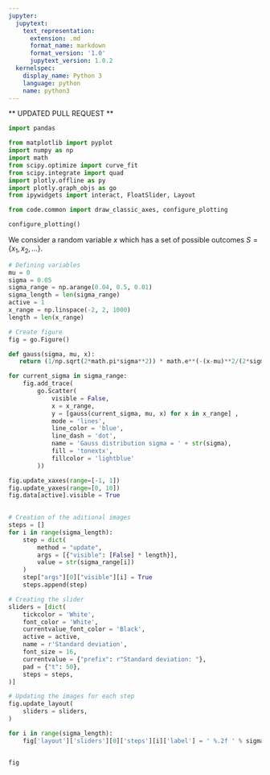 ```yaml
---
jupyter:
  jupytext:
    text_representation:
      extension: .md
      format_name: markdown
      format_version: '1.0'
      jupytext_version: 1.0.2
  kernelspec:
    display_name: Python 3
    language: python
    name: python3
---
```


** UPDATED PULL REQUEST **

```python tags=["initialize"]
import pandas

from matplotlib import pyplot
import numpy as np
import math
from scipy.optimize import curve_fit
from scipy.integrate import quad
import plotly.offline as py
import plotly.graph_objs as go
from ipywidgets import interact, FloatSlider, Layout

from code.common import draw_classic_axes, configure_plotting

configure_plotting()
```
We consider a random variable $x$ which has a set of possible outcomes $S = \{x_1, x_2, ...\}$. 


```python
# Defining variables
mu = 0
sigma = 0.05
sigma_range = np.arange(0.04, 0.5, 0.01)
sigma_length = len(sigma_range)
active = 1
x_range = np.linspace(-2, 2, 1000)
length = len(x_range)

# Create figure
fig = go.Figure()

def gauss(sigma, mu, x):
   return (1/np.sqrt(2*math.pi*sigma**2)) * math.e**(-(x-mu)**2/(2*sigma)**2)

for current_sigma in sigma_range:
    fig.add_trace(
        go.Scatter(
            visible = False,
            x = x_range,
            y = [gauss(current_sigma, mu, x) for x in x_range] ,
            mode = 'lines',
            line_color = 'blue',
            line_dash = 'dot',
            name = 'Gauss distribution sigma = ' + str(sigma),
            fill = 'tonextx',
            fillcolor = 'lightblue'
        ))

fig.update_xaxes(range=[-1, 1])
fig.update_yaxes(range=[0, 10]) 
fig.data[active].visible = True

    
# Creation of the aditional images
steps = []
for i in range(sigma_length):
    step = dict(
        method = "update",
        args = [{"visible": [False] * length}],
        value = str(sigma_range[i])
    )
    step["args"][0]["visible"][i] = True
    steps.append(step)

# Creating the slider
sliders = [dict(
    tickcolor = 'White',
    font_color = 'White',
    currentvalue_font_color = 'Black',
    active = active,
    name = r'Standard deviation',
    font_size = 16,
    currentvalue = {"prefix": r"Standard deviation: "},
    pad = {"t": 50},
    steps = steps,
)]

# Updating the images for each step
fig.update_layout(
    sliders = sliders,
)

for i in range(sigma_length):
    fig['layout']['sliders'][0]['steps'][i]['label'] = ' %.2f ' % sigma_range[i]


fig
```


[^1]: Data source: [Wikipedia](https://en.wikipedia.org/wiki/Heat_capacities_of_the_elements_(data_page)), mainly the CRC Handbook of Chemistry and Physics.
[^2]: The data in this plot is the same as what Einstein used, but the curve in this plot is improved compared to what Einstein did, see [this blog post](https://quantumtinkerer.tudelft.nl/blog/footsteps-of-einstein/) for the backstory.
